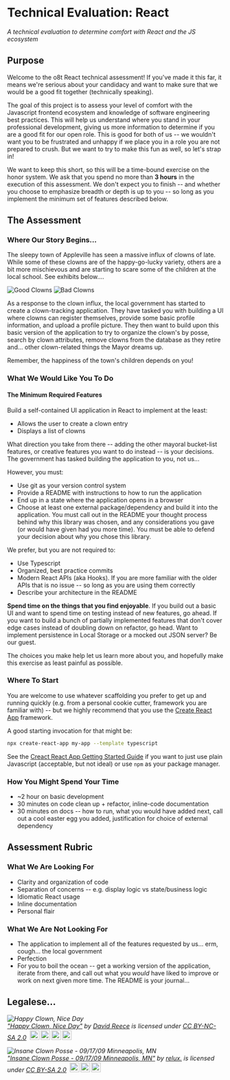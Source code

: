 # Technical Evaluation: React

_A technical evaluation to determine comfort with React and the JS ecosystem_

## Purpose

Welcome to the o8t React technical assessment! If you've made it this far, it means we're serious about your candidacy and want to make sure that we would be a good fit together (technically speaking).

The goal of this project is to assess your level of comfort with the Javascript frontend ecosystem and knowledge of software engineering best practices. This will help us understand where you stand in your professional development, giving us more information to determine if you are a good fit for our open role. This is good for both of us -- we wouldn't want you to be frustrated and unhappy if we place you in a role you are not prepared to crush. But we want to try to make this fun as well, so let's strap in!

We want to keep this short, so this will be a time-bound exercise on the honor system. We ask that you spend no more than **3 hours** in the execution of this assessment. We don't expect you to finish -- and whether you choose to emphasize breadth or depth is up to you -- so long as you implement the minimum set of features described below.

## The Assessment

### Where Our Story Begins...

The sleepy town of Appleville has seen a massive influx of clowns of late. While some of these clowns are of the happy-go-lucky variety, others are a bit more mischievous and are starting to scare some of the children at the local school. See exhibits below....

![Good Clowns](https://live.staticflickr.com/1144/748033123_fc7978316b_b.jpg)
![Bad Clowns](https://live.staticflickr.com/65535/3998720576_59601eb22a.jpg)

As a response to the clown influx, the local government has started to create a clown-tracking application. They have tasked you with building a UI where clowns can register themselves, provide some basic profile information, and upload a profile picture. They then want to build upon this basic version of the application to try to organize the clown's by posse, search by clown attributes, remove clowns from the database as they retire and... other clown-related things the Mayor dreams up.

Remember, the happiness of the town's children depends on you!

### What We Would Like You To Do

#### The Minimum Required Features

Build a self-contained UI application in React to implement at the least:

* Allows the user to create a clown entry
* Displays a list of clowns

What direction you take from there -- adding the other mayoral bucket-list features, or creative features you want to do instead -- is your decisions. The government has tasked building the application to you, not us...

However, you must:

* Use git as your version control system
* Provide a README with instructions to how to run the application
* End up in a state where the application opens in a browser
* Choose at least one external package/dependency and build it into the application. You must call out in the README your thought process behind why this library was chosen, and any considerations you gave (or would have given had you more time). You must be able to defend your decision about why you chose this library.

We prefer, but you are not required to:

* Use Typescript
* Organized, best practice commits
* Modern React APIs (aka Hooks). If you are more familiar with the older APIs that is no issue -- so long as you are using them correctly
* Describe your architecture in the README

**Spend time on the things that you find enjoyable**. If you build out a basic UI and want to spend time on testing instead of new features, go ahead. If you want to build a bunch of partially implemented features that don't cover edge cases instead of doubling down on refactor, go head. Want to implement persistence in Local Storage or a mocked out JSON server? Be our guest.

The choices you make help let us learn more about you, and hopefully make this exercise as least painful as possible.

### Where To Start

You are welcome to use whatever scaffolding you prefer to get up and running quickly (e.g. from a personal cookie cutter, framework you are familiar with) -- but we highly recommend that you use the [Create React App](https://create-react-app.dev/) framework.

A good starting invocation for that might be:

```bash
npx create-react-app my-app --template typescript
```

See the [Creact React App Getting Started Guide](https://create-react-app.dev/docs/getting-started) if you want to just use plain Javascript (acceptable, but not ideal) or use `npm` as your package manager.

### How You Might Spend Your Time

* ~2 hour on basic development
* 30 minutes on code clean up + refactor, inline-code documentation
* 30 minutes on docs -- how to run, what you would have added next, call out a cool easter egg you added, justification for choice of external dependency 

## Assessment Rubric

### What We Are Looking For

* Clarity and organization of code
* Separation of concerns -- e.g. display logic vs state/business logic
* Idiomatic React usage
* Inline documentation
* Personal flair

### What We Are Not Looking For

* The application to implement all of the features requested by us... erm, cough... the local government
* Perfection
* For you to boil the ocean -- get a working version of the application, iterate from there, and call out what you _would_ have liked to improve or work on next given more time. The README is your journal...

## Legalese...

<p style="font-size: 0.9rem;font-style: italic;"><img style="display: block;" src="https://live.staticflickr.com/1144/748033123_fc7978316b_b.jpg" alt="Happy Clown, Nice Day"><a href="https://www.flickr.com/photos/8211018@N03/748033123">"Happy Clown, Nice Day"</a><span> by <a href="https://www.flickr.com/photos/8211018@N03">David Reece</a></span> is licensed under <a href="https://creativecommons.org/licenses/by-nc-sa/2.0/?ref=ccsearch&atype=html" style="margin-right: 5px;">CC BY-NC-SA 2.0</a><a href="https://creativecommons.org/licenses/by-nc-sa/2.0/?ref=ccsearch&atype=html" target="_blank" rel="noopener noreferrer" style="display: inline-block;white-space: none;margin-top: 2px;margin-left: 3px;height: 22px !important;"><img style="height: inherit;margin-right: 3px;display: inline-block;" src="https://search.creativecommons.org/static/img/cc_icon.svg?image_id=af7ad08b-6491-43df-8bee-8fb5c115e868" /><img style="height: inherit;margin-right: 3px;display: inline-block;" src="https://search.creativecommons.org/static/img/cc-by_icon.svg" /><img style="height: inherit;margin-right: 3px;display: inline-block;" src="https://search.creativecommons.org/static/img/cc-nc_icon.svg" /><img style="height: inherit;margin-right: 3px;display: inline-block;" src="https://search.creativecommons.org/static/img/cc-sa_icon.svg" /></a></p>

<p style="font-size: 0.9rem;font-style: italic;"><img style="display: block;" src="https://live.staticflickr.com/65535/3998720576_59601eb22a.jpg" alt="Insane Clown Posse - 09/17/09 Minneapolis, MN"><a href="https://www.flickr.com/photos/98964418@N00/3998720576">"Insane Clown Posse - 09/17/09 Minneapolis, MN"</a><span> by <a href="https://www.flickr.com/photos/98964418@N00">relux.</a></span> is licensed under <a href="https://creativecommons.org/licenses/by-sa/2.0/?ref=ccsearch&atype=html" style="margin-right: 5px;">CC BY-SA 2.0</a><a href="https://creativecommons.org/licenses/by-sa/2.0/?ref=ccsearch&atype=html" target="_blank" rel="noopener noreferrer" style="display: inline-block;white-space: none;margin-top: 2px;margin-left: 3px;height: 22px !important;"><img style="height: inherit;margin-right: 3px;display: inline-block;" src="https://search.creativecommons.org/static/img/cc_icon.svg?image_id=acf9fbc3-9c7c-4a0a-9564-b92832197e29" /><img style="height: inherit;margin-right: 3px;display: inline-block;" src="https://search.creativecommons.org/static/img/cc-by_icon.svg" /><img style="height: inherit;margin-right: 3px;display: inline-block;" src="https://search.creativecommons.org/static/img/cc-sa_icon.svg" /></a></p>
